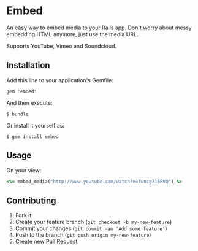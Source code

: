 # Embed

An easy way to embed media to your Rails app. Don't worry about messy embedding HTML anymore, just use the media URL.

Supports YouTube, Vimeo and Soundcloud.

## Installation

Add this line to your application's Gemfile:

    gem 'embed'

And then execute:

    $ bundle

Or install it yourself as:

    $ gem install embed

## Usage

On your view:
```ruby
<%= embed_media("http://www.youtube.com/watch?v=fwncgZ15RVQ") %>
```

## Contributing

1. Fork it
2. Create your feature branch (`git checkout -b my-new-feature`)
3. Commit your changes (`git commit -am 'Add some feature'`)
4. Push to the branch (`git push origin my-new-feature`)
5. Create new Pull Request
